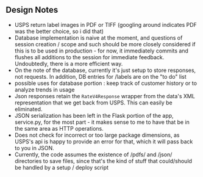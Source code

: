 Design Notes
------------

* USPS return label images in PDF or TIFF (googling around indicates PDF was the better choice, so i did that)
* Database implementation is naive at the moment, and questions of session creation / scope and such should be more closely considered if this is to be used in production - for now, it immediately commits and flushes all additions to the session for immediate feedback.  Undoubtedly, there is a more efficient way.
* On the note of the database, currently it's just setup to store responses, not requests.  In addition, DB entries for /labels are on the "to do" list
* possible uses for database portion : keep track of customer history or to analyze trends in usage
* Json responses retain the `RateV4Response` wrapper from the data's XML representation that we get back from USPS.  This can easily be eliminated.
* JSON serialization has been left in the Flask portion of the app, service.py, for the most part - it makes sense to me to have that be in the same area as HTTP operations.
* Does not check for incorrect or too large package dimensions, as USPS's api is happy to provide an error for that, which it will pass back to you in JSON.
* Currently, the code assumes the existence of /pdfs/ and /json/ directories to save files, since that's the kind of stuff that could/should be handled by a setup / deploy script
